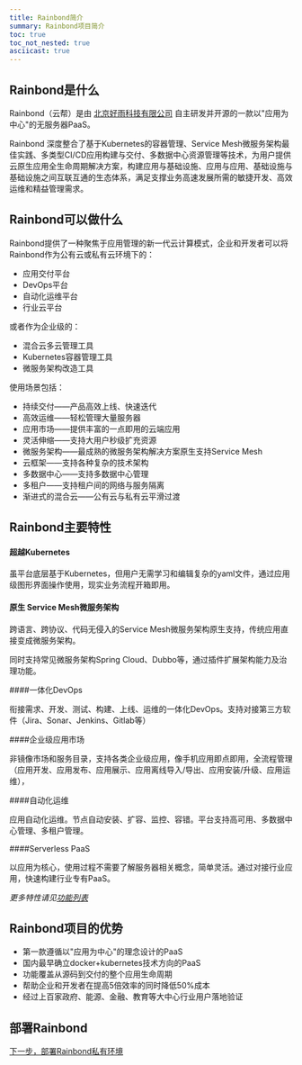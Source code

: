```yaml
---
title: Rainbond简介
summary: Rainbond项目简介
toc: true
toc_not_nested: true
asciicast: true
---
```



## Rainbond是什么
Rainbond（云帮）是由 [北京好雨科技有限公司](https://www.goodrain.com) 自主研发并开源的一款以"应用为中心"的无服务器PaaS。

Rainbond 深度整合了基于Kubernetes的容器管理、Service Mesh微服务架构最佳实践、多类型CI/CD应用构建与交付、多数据中心资源管理等技术，为用户提供云原生应用全生命周期解决方案，构建应用与基础设施、应用与应用、基础设施与基础设施之间互联互通的生态体系，满足支撑业务高速发展所需的敏捷开发、高效运维和精益管理需求。

## Rainbond可以做什么
Rainbond提供了一种聚焦于应用管理的新一代云计算模式，企业和开发者可以将Rainbond作为公有云或私有云环境下的：

* 应用交付平台
* DevOps平台
* 自动化运维平台
* 行业云平台

或者作为企业级的：

* 混合云多云管理工具
* Kubernetes容器管理工具
* 微服务架构改造工具

使用场景包括：

* 持续交付——产品高效上线、快速迭代
* 高效运维——轻松管理大量服务器
* 应用市场——提供丰富的一点即用的云端应用
* 灵活伸缩——支持大用户秒级扩充资源
* 微服务架构——最成熟的微服务架构解决方案原生支持Service Mesh
* 云框架——支持各种复杂的技术架构
* 多数据中心——支持多数据中心管理
* 多租户——支持租户间的网络与服务隔离
* 渐进式的混合云——公有云与私有云平滑过渡

## Rainbond主要特性

#### 超越Kubernetes

虽平台底层基于Kubernetes，但用户无需学习和编辑复杂的yaml文件，通过应用级图形界面操作使用，现实业务流程开箱即用。

#### 原生 Service Mesh微服务架构

跨语言、跨协议、代码无侵入的Service Mesh微服务架构原生支持，传统应用直接变成微服务架构。

同时支持常见微服务架构Spring Cloud、Dubbo等，通过插件扩展架构能力及治理功能。

####一体化DevOps

衔接需求、开发、测试、构建、上线、运维的一体化DevOps。支持对接第三方软件（Jira、Sonar、Jenkins、Gitlab等）

####企业级应用市场

非镜像市场和服务目录，支持各类企业级应用，像手机应用即点即用，全流程管理（应用开发、应用发布、应用展示、应用离线导入/导出、应用安装/升级、应用运维），

####自动化运维

应用自动化运维。节点自动安装、扩容、监控、容错。平台支持高可用、多数据中心管理、多租户管理。

####Serverless  PaaS

以应用为核心，使用过程不需要了解服务器相关概念，简单灵活。通过对接行业应用，快速构建行业专有PaaS。

*更多特性请见[功能列表](https://github.com/goodrain/rainbond-docs/edit/master/v3.6/overview/edition.md)*

## Rainbond项目的优势

* 第一款遵循以"应用为中心"的理念设计的PaaS
* 国内最早确立docker+kubernetes技术方向的PaaS
* 功能覆盖从源码到交付的整个应用生命周期
* 帮助企业和开发者在提高5倍效率的同时降低50%成本
* 经过上百家政府、能源、金融、教育等大中心行业用户落地验证

## 部署Rainbond

[下一步，部署Rainbond私有环境](https://www.rainbond.com/docs/stable/getting-started/before-installation.html)

